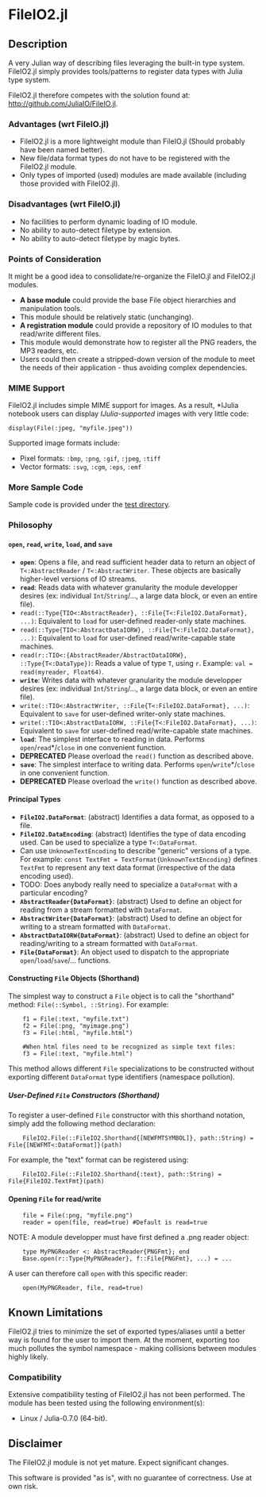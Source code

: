 # FileIO2.jl

## Description

A very Julian way of describing files leveraging the built-in type system.  FileIO2.jl simply provides tools/patterns to register data types with Julia type system.

FileIO2.jl therefore competes with the solution found at: <http://github.com/JuliaIO/FileIO.jl>.

### Advantages (wrt FileIO.jl)

 - FileIO2.jl is a more lightweight module than FileIO.jl (Should probably have been named better).
  - New file/data format types do not have to be registered with the FileIO2.jl module.
  - Only types of imported (used) modules are made available (including those provided with FileIO2.jl).

### Disadvantages (wrt FileIO.jl)

 - No facilities to perform dynamic loading of IO module.
 - No ability to auto-detect filetype by extension.
 - No ability to auto-detect filetype by magic bytes.

### Points of Consideration

It might be a good idea to consolidate/re-organize the FileIO.jl and FileIO2.jl modules.

 - **A base module** could provide the base File object hierarchies and manipulation tools.
  - This module should be relatively static (unchanging).
 - **A registration module** could provide a repository of IO modules to that read/write different files.
  - This module would demonstrate how to register all the PNG readers, the MP3 readers, etc.
  - Users could then create a stripped-down version of the module to meet the needs of their application - thus avoiding complex dependencies.

### MIME Support

FileIO2.jl includes simple MIME support for images.  As a result, \*IJulia notebook users can display *IJulia-supported* images with very little code:

	display(File(:jpeg, "myfile.jpeg"))

Supported image formats include:

 - Pixel formats: `:bmp`, `:png`, `:gif`, `:jpeg`, `:tiff`
 - Vector formats: `:svg`, `:cgm`, `:eps`, `:emf`

### More Sample Code

Sample code is provided under the [test directory](test/).

### Philosophy

#### `open`, `read`, `write`, `load`, and `save`

 - **`open`**: Opens a file, and read sufficient header data to return an object of `T<:AbstractReader` / `T<:AbstractWriter`.  These objects are basically higher-level versions of IO streams.
 - **`read`**: Reads data with whatever granularity the module developper desires (ex: individual `Int`/`String`/..., a large data block, or even an entire file).
  - `read(::Type{TIO<:AbstractReader}, ::File{T<:FileIO2.DataFormat}, ...)`: Equivalent to `load` for user-defined reader-only state machines.
  - `read(::Type{TIO<:AbstractDataIORW}, ::File{T<:FileIO2.DataFormat}, ...)`: Equivalent to `load` for user-defined read/write-capable state machines.
  - `read(r::TIO<:{AbstractReader/AbstractDataIORW}, ::Type{T<:DataType})`: Reads a value of type `T`, using `r`.  Example: `val = read(myreader, Float64)`.
 - **`write`**: Writes data with whatever granularity the module developper desires (ex: individual `Int`/`String`/..., a large data block, or even an entire file).
  - `write(::TIO<:AbstractWriter, ::File{T<:FileIO2.DataFormat}, ...)`: Equivalent to `save` for user-defined writer-only state machines.
  - `write(::TIO<:AbstractDataIORW, ::File{T<:FileIO2.DataFormat}, ...)`: Equivalent to `save` for user-defined read/write-capable state machines.
 - **`load`**: The simplest interface to reading in data.  Performs `open`/`read`\*/`close` in one convenient function.
  - **DEPRECATED** Please overload the `read()` function as described above.
 - **`save`**: The simplest interface to writing data.  Performs `open`/`write`\*/`close` in one convenient function.
  - **DEPRECATED** Please overload the `write()` function as described above.

#### Principal Types

 - **`FileIO2.DataFormat`**: (abstract) Identifies a data format, as opposed to a file.
 - **`FileIO2.DataEncoding`**: (abstract) Identifies the type of data encoding used.  Can be used to specialize a type `T<:DataFormat`.
  - Can use `UnknownTextEncoding` to describe "generic" versions of a type.  For example: `const TextFmt = TextFormat{UnknownTextEncoding}` defines `TextFmt` to represent any text data format (irrespective of the data encoding used).
  - TODO: Does anybody really need to specialize a `DataFormat` with a particular encoding?
 - **`AbstractReader{DataFormat}`**: (abstract) Used to define an object for reading from a stream formatted with `DataFormat`.
 - **`AbstractWriter{DataFormat}`**: (abstract) Used to define an object for writing to a stream formatted with `DataFormat`.
 - **`AbstractDataIORW{DataFormat}`**: (abstract) Used to define an object for reading/writing to a stream formatted with `DataFormat`.
 - **`File{DataFormat}`**: An object used to dispatch to the appropriate `open`/`load`/`save`/... functions.

#### Constructing `File` Objects (Shorthand)

The simplest way to construct a `File` object is to call the "shorthand" method: `File(::Symbol, ::String)`.  For example:

		f1 = File(:text, "myfile.txt")
		f2 = File(:png, "myimage.png")
		f3 = File(:html, "myfile.html")
		
		#When html files need to be recognized as simple text files:
		f3 = File(:text, "myfile.html")

This method allows different `File` specializations to be constructed without exporting different `DataFormat` type identifiers (namespace pollution).

##### User-Defined `File` Constructors (Shorthand)

To register a user-defined `File` constructor with this shorthand notation, simply add the following method declaration:

		FileIO2.File(::FileIO2.Shorthand{[NEWFMTSYMBOL]}, path::String) = File{[NEWFMT<:DataFormat]}(path)

For example, the "text" format can be registered using:

		FileIO2.File(::FileIO2.Shorthand{:text}, path::String) = File{FileIO2.TextFmt}(path)

#### Opening `File` for read/write

		file = File(:png, "myfile.png")
		reader = open(file, read=true) #Default is read=true

NOTE: A module developper must have first defined a .png reader object:

		type MyPNGReader <: AbstractReader{PNGFmt}; end
		Base.open(r::Type{MyPNGReader}, f::File{PNGFmt}, ...) = ...

A user can therefore call `open` with this specific reader:

		open(MyPNGReader, file, read=true)

## Known Limitations

FileIO2.jl tries to minimize the set of exported types/aliases until a better way is found for the user to import them.  At the moment, exporting too much pollutes the symbol namespace - making collisions between modules highly likely.

### Compatibility

Extensive compatibility testing of FileIO2.jl has not been performed.  The module has been tested using the following environment(s):

 - Linux / Julia-0.7.0 (64-bit).

## Disclaimer

The FileIO2.jl module is not yet mature.  Expect significant changes.

This software is provided "as is", with no guarantee of correctness.  Use at own risk.
